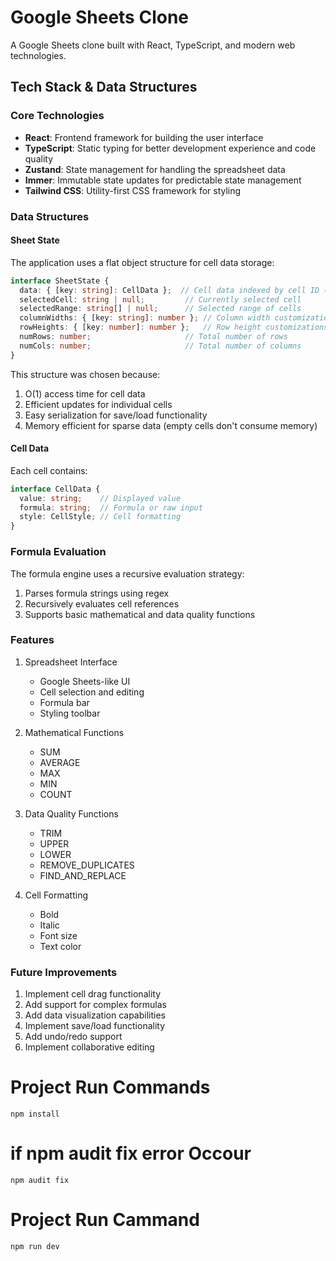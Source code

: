 # Google Sheets Clone

A Google Sheets clone built with React, TypeScript, and modern web technologies.

## Tech Stack & Data Structures

### Core Technologies
- **React**: Frontend framework for building the user interface
- **TypeScript**: Static typing for better development experience and code quality
- **Zustand**: State management for handling the spreadsheet data
- **Immer**: Immutable state updates for predictable state management
- **Tailwind CSS**: Utility-first CSS framework for styling

### Data Structures

#### Sheet State
The application uses a flat object structure for cell data storage:

```typescript
interface SheetState {
  data: { [key: string]: CellData };  // Cell data indexed by cell ID (e.g., "A1")
  selectedCell: string | null;         // Currently selected cell
  selectedRange: string[] | null;      // Selected range of cells
  columnWidths: { [key: string]: number }; // Column width customizations
  rowHeights: { [key: number]: number };   // Row height customizations
  numRows: number;                     // Total number of rows
  numCols: number;                     // Total number of columns
}
```

This structure was chosen because:
1. O(1) access time for cell data
2. Efficient updates for individual cells
3. Easy serialization for save/load functionality
4. Memory efficient for sparse data (empty cells don't consume memory)

#### Cell Data
Each cell contains:
```typescript
interface CellData {
  value: string;    // Displayed value
  formula: string;  // Formula or raw input
  style: CellStyle; // Cell formatting
}
```

### Formula Evaluation
The formula engine uses a recursive evaluation strategy:
1. Parses formula strings using regex
2. Recursively evaluates cell references
3. Supports basic mathematical and data quality functions

### Features

1. Spreadsheet Interface
   - Google Sheets-like UI
   - Cell selection and editing
   - Formula bar
   - Styling toolbar

2. Mathematical Functions
   - SUM
   - AVERAGE
   - MAX
   - MIN
   - COUNT

3. Data Quality Functions
   - TRIM
   - UPPER
   - LOWER
   - REMOVE_DUPLICATES
   - FIND_AND_REPLACE

4. Cell Formatting
   - Bold
   - Italic
   - Font size
   - Text color

### Future Improvements

1. Implement cell drag functionality
2. Add support for complex formulas
3. Add data visualization capabilities
4. Implement save/load functionality
5. Add undo/redo support
6. Implement collaborative editing

# Project Run Commands  
 
    npm install
    
# if npm audit fix error Occour 

    npm audit fix

# Project Run Cammand

    npm run dev

    


 
